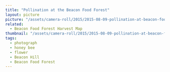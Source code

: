 ```yaml
---
title: "Pollination at the Beacon Food Forest"
layout: picture
picture: "/assets/camera-roll/2015/2015-08-09-pollination-at-beacon-food-forest/20150809_203802712_iOS.jpg"
related:
  - Beacon Food Forest Harvest Map
thumbnail: "/assets/camera-roll/2015/2015-08-09-pollination-at-beacon-food-forest/20150809_203802712_iOS-thumbnail.jpg"
tags:
  - photograph
  - honey bee
  - flower
  - Beacon Hill
  - Beacon Food Forest
---
```

